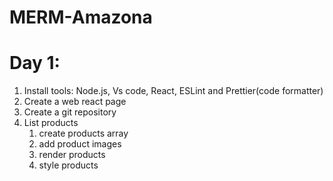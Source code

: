 # MERM-Amazona

# Day 1:

1. Install tools: Node.js, Vs code, React, ESLint and Prettier(code formatter)
2. Create a web react page
3. Create a git repository
4. List products
   1. create products array
   2. add product images
   3. render products
   4. style products
